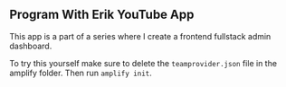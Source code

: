 ## Program With Erik YouTube App

This app is a part of a series where I create a frontend fullstack admin dashboard.

To try this yourself make sure to delete the `teamprovider.json` file in the amplify folder. Then run `amplify init`.

